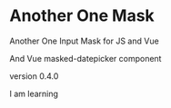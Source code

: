 # Another One Mask
Another One Input Mask for JS and Vue
 
And
Vue masked-datepicker component

version 0.4.0

I am learning
